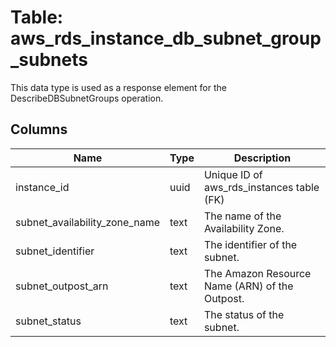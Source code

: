
# Table: aws_rds_instance_db_subnet_group_subnets
This data type is used as a response element for the DescribeDBSubnetGroups operation. 
## Columns
| Name        | Type           | Description  |
| ------------- | ------------- | -----  |
|instance_id|uuid|Unique ID of aws_rds_instances table (FK)|
|subnet_availability_zone_name|text|The name of the Availability Zone.|
|subnet_identifier|text|The identifier of the subnet.|
|subnet_outpost_arn|text|The Amazon Resource Name (ARN) of the Outpost.|
|subnet_status|text|The status of the subnet.|
